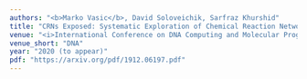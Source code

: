 ```yaml
---
authors: "<b>Marko Vasic</b>, David Soloveichik, Sarfraz Khurshid"
title: "CRNs Exposed: Systematic Exploration of Chemical Reaction Networks"
venue: "<i>International Conference on DNA Computing and Molecular Programming</i>"
venue_short: "DNA"
year: "2020 (to appear)"
pdf: "https://arxiv.org/pdf/1912.06197.pdf"
---
```

